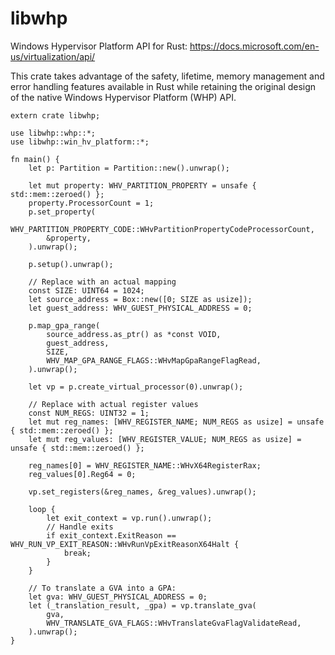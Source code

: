 # libwhp

Windows Hypervisor Platform API for Rust:
https://docs.microsoft.com/en-us/virtualization/api/

This crate takes advantage of the safety, lifetime, memory management and
error handling features available in Rust while retaining the original design
of the native Windows Hypervisor Platform (WHP) API.

```
extern crate libwhp;

use libwhp::whp::*;
use libwhp::win_hv_platform::*;

fn main() {
    let p: Partition = Partition::new().unwrap();

    let mut property: WHV_PARTITION_PROPERTY = unsafe { std::mem::zeroed() };
    property.ProcessorCount = 1;
    p.set_property(
        WHV_PARTITION_PROPERTY_CODE::WHvPartitionPropertyCodeProcessorCount,
        &property,
    ).unwrap();

    p.setup().unwrap();

    // Replace with an actual mapping
    const SIZE: UINT64 = 1024;
    let source_address = Box::new([0; SIZE as usize]);
    let guest_address: WHV_GUEST_PHYSICAL_ADDRESS = 0;

    p.map_gpa_range(
        source_address.as_ptr() as *const VOID,
        guest_address,
        SIZE,
        WHV_MAP_GPA_RANGE_FLAGS::WHvMapGpaRangeFlagRead,
    ).unwrap();

    let vp = p.create_virtual_processor(0).unwrap();

    // Replace with actual register values
    const NUM_REGS: UINT32 = 1;
    let mut reg_names: [WHV_REGISTER_NAME; NUM_REGS as usize] = unsafe { std::mem::zeroed() };
    let mut reg_values: [WHV_REGISTER_VALUE; NUM_REGS as usize] = unsafe { std::mem::zeroed() };

    reg_names[0] = WHV_REGISTER_NAME::WHvX64RegisterRax;
    reg_values[0].Reg64 = 0;

    vp.set_registers(&reg_names, &reg_values).unwrap();

    loop {
        let exit_context = vp.run().unwrap();
        // Handle exits
        if exit_context.ExitReason == WHV_RUN_VP_EXIT_REASON::WHvRunVpExitReasonX64Halt {
            break;
        }
    }

    // To translate a GVA into a GPA:
    let gva: WHV_GUEST_PHYSICAL_ADDRESS = 0;
    let (_translation_result, _gpa) = vp.translate_gva(
        gva,
        WHV_TRANSLATE_GVA_FLAGS::WHvTranslateGvaFlagValidateRead,
    ).unwrap();
}
```
